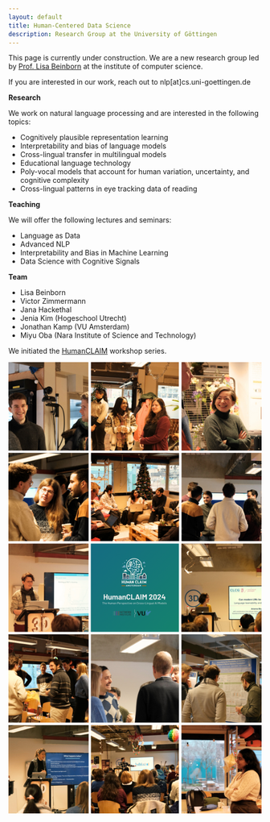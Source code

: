 ```yaml
---
layout: default
title: Human-Centered Data Science 
description: Research Group at the University of Göttingen
---
```

This page is currently under construction. We are a new research group led by [Prof. Lisa Beinborn](https://beinborn.eu/) at the institute of computer science. 

If you are interested in our work, reach out to nlp[at]cs.uni-goettingen.de

**Research**

We work on natural language processing and are interested in the following topics:

- Cognitively plausible representation learning
- Interpretability and bias of language models
- Cross-lingual transfer in multilingual models
- Educational language technology
- Poly-vocal models that account for human variation, uncertainty, and cognitive complexity
- Cross-lingual patterns in eye tracking data of reading

**Teaching**

We will offer the following lectures and seminars: 
- Language as Data
- Advanced NLP
- Interpretability and Bias in Machine Learning
- Data Science with Cognitive Signals

**Team**

- Lisa Beinborn
- Victor Zimmermann
- Jana Hackethal
- Jenia Kim (Hogeschool Utrecht)
- Jonathan Kamp (VU Amsterdam)
- Miyu Oba (Nara Institute of Science and Technology)


We initiated the [HumanCLAIM](https://clap-lab.github.io/workshop) workshop series.

![Impressions from the HumanCLAIM workshop](overview_human_claim2024.png?raw=true "HumanCLAIM 2024")
